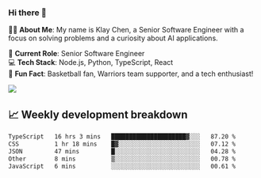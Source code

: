 ### Hi there 👋

👨‍💻 **About Me**: My name is Klay Chen, a Senior Software Engineer with a focus on solving problems and a curiosity about AI applications.

💼 **Current Role**: Senior Software Engineer  
💻 **Tech Stack**: Node.js, Python, TypeScript, React  
🏀 **Fun Fact**: Basketball fan, Warriors team supporter, and a tech enthusiast!

<img align="center" src="https://github-readme-stats.vercel.app/api?username=nameczz&show_icons=true&hide_title=true&theme=dracula" />

## 📈 Weekly development breakdown

<!--START_SECTION:waka-->

```txt
TypeScript   16 hrs 3 mins   █████████████████████▓░░░   87.20 %
CSS          1 hr 18 mins    █▓░░░░░░░░░░░░░░░░░░░░░░░   07.12 %
JSON         47 mins         █░░░░░░░░░░░░░░░░░░░░░░░░   04.28 %
Other        8 mins          ▒░░░░░░░░░░░░░░░░░░░░░░░░   00.78 %
JavaScript   6 mins          ░░░░░░░░░░░░░░░░░░░░░░░░░   00.61 %
```

<!--END_SECTION:waka-->
